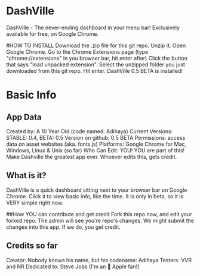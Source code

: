 DashVille
=========

DashVille - The never-ending dashboard in your menu bar! Exclusively available for free, on Google Chrome.

#HOW TO INSTALL
Download the .zip file for this git repo.
Unzip it.
Open Google Chrome. 
Go to the Chrome Extensions page (type "chrome://extensions" in you browser bar, hit enter after)
Click the button that says "load unpacked extension".
Select the unzipped folder you just downloaded from this git repo.
Hit enter.
DashVille 0.5 BETA is installed!


# Basic Info
## App Data
Created by: A 10 Year Old (code named: Adihaya)
Current Versions: STABLE: 0.4, BETA: 0.5 
Version on github: 0.5 BETA
Permissions: access data on asset websites (aka. fonts.js)
Platforms: Google Chrome for Mac, Windows, Linux & Unix (so far)
Who Can Edit: YOU! YOU are part of this! Make Dashville the greatest app ever. Whoever edits this, gets credit.

## What is it?
DashVille is a quick dashboard sitting next to your browser bar on Google Chrome.
Click it to view basic info, like the time.
It is only in beta, so it is VERY simple right now.

##How YOU can contribute and get credit
Fork this repo now, and edit your forked repo. The admin will see you're repo's changes. We might submit the changes into this app. If we do, you get credit.


## Credits so far
Creator: Nobody knows his name, but his codename: Adihaya
Testers: VVR and NR
Dedicated to: Steve Jobs (I'm an  Apple fan!)
